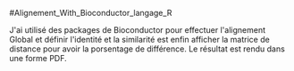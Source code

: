 #Alignement_With_Bioconductor_langage_R

J'ai utilisé des packages de Bioconductor pour effectuer l'alignement Global et définir l'identité et la similarité est enfin afficher la matrice de distance pour avoir la porsentage de différence.
Le résultat est rendu dans une forme PDF.
